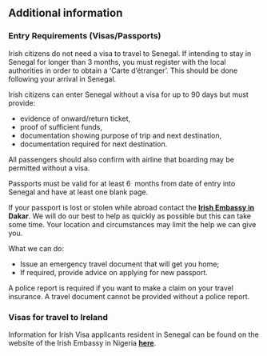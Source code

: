 ## Additional information

### **Entry Requirements** **(Visas/Passports)**

Irish citizens do not need a visa to travel to Senegal. If intending to stay in Senegal for longer than 3 months, you must register with the local authorities in order to obtain a ‘Carte d’étranger’. This should be done following your arrival in Senegal.

Irish citizens can enter Senegal without a visa for up to 90 days but must provide:

* evidence of onward/return ticket,
* proof of sufficient funds,
* documentation showing purpose of trip and next destination,
* documentation required for next destination.

All passengers should also confirm with airline that boarding may be permitted without a visa.

Passports must be valid for at least 6  months from date of entry into Senegal and have at least one blank page.

If your passport is lost or stolen while abroad contact the [**Irish Embassy in**](/en/senegal/dakar/) **Dakar**. We will do our best to help as quickly as possible but this can take some time. Your location and circumstances may limit the help we can give you.

What we can do:

* Issue an emergency travel document that will get you home;
* If required, provide advice on applying for new passport.

A police report is required if you want to make a claim on your travel insurance. A travel document cannot be provided without a police report.

### **Visas for travel to Ireland**

Information for Irish Visa applicants resident in Senegal can be found on the website of the Irish Embassy in Nigeria [**here**](/en/nigeria/abuja/).